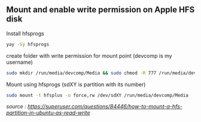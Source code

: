 ## Mount and enable write permission on Apple HFS disk

Install hfsprogs
```bash
yay -Sy hfsprogs
```

create folder with write permission for mount point (devcomp is my username)
```bash
sudo mkdir /run/media/devcomp/Media && sudo chmod -R 777 /run/media/devcomp/Media
```

Mount using hfsprogs (sdXY is partition with its number)
```bash
sudo mount -t hfsplus -o force,rw /dev/sdXY /run/media/devcomp/Media
```
_source : https://superuser.com/questions/84446/how-to-mount-a-hfs-partition-in-ubuntu-as-read-write_
